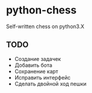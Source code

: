 # python-chess
Self-written chess on python3.X

## TODO
 * Создание задачек
 * Добавить бота
 * Сохранение карт
 * Исправить интерфейс
 * Сделать двойной ход пешки
